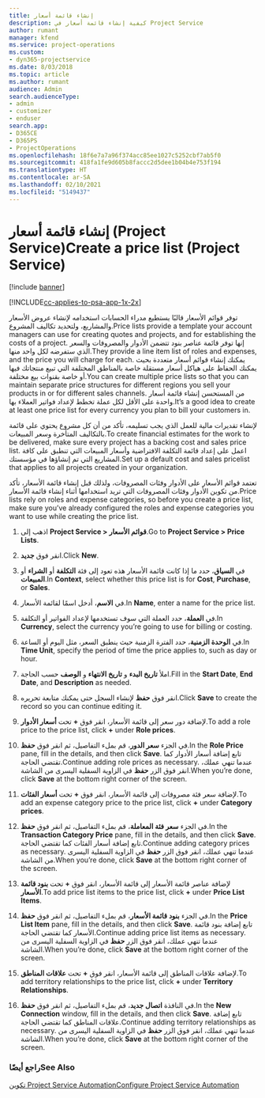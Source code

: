 ```yaml
---
title: إنشاء قائمة أسعار
description: كيفية إنشاء قائمة أسعار في Project Service
author: rumant
manager: kfend
ms.service: project-operations
ms.custom:
- dyn365-projectservice
ms.date: 8/03/2018
ms.topic: article
ms.author: rumant
audience: Admin
search.audienceType:
- admin
- customizer
- enduser
search.app:
- D365CE
- D365PS
- ProjectOperations
ms.openlocfilehash: 18f6e7a7a96f374acc85ee1027c5252cbf7ab5f0
ms.sourcegitcommit: 418fa1fe9d605b8faccc2d5dee1b04b4e753f194
ms.translationtype: HT
ms.contentlocale: ar-SA
ms.lasthandoff: 02/10/2021
ms.locfileid: "5149437"
---
```

# <a name="create-a-price-list-project-service"></a><span data-ttu-id="29b71-103">إنشاء قائمة أسعار (Project Service)</span><span class="sxs-lookup"><span data-stu-id="29b71-103">Create a price list (Project Service)</span></span>

[!include [banner](../includes/psa-now-project-operations.md)]

[!INCLUDE[cc-applies-to-psa-app-1x-2x](../includes/cc-applies-to-psa-app-1x-2x.md)]

<span data-ttu-id="29b71-104">توفر قوائم الأسعار قالبًا يستطيع مدراء الحسابات استخدامه لإنشاء عروض الأسعار والمشاريع، ولتحديد تكاليف المشروع.</span><span class="sxs-lookup"><span data-stu-id="29b71-104">Price lists provide a template your account managers can use for creating quotes and projects, and for establishing the costs of a project.</span></span> <span data-ttu-id="29b71-105">إنها توفر قائمة عناصر بنود تتضمن الأدوار والمصروفات والسعر الذي ستفرضه لكل واحد منها.</span><span class="sxs-lookup"><span data-stu-id="29b71-105">They provide a line item list of roles and expenses, and the price you will charge for each.</span></span> <span data-ttu-id="29b71-106">يمكنك إنشاء قوائم أسعار متعددة بحيث يمكنك الحفاظ على هياكل أسعار مستقلة خاصة بالمناطق المختلفة التي تبيع منتجاتك فيها أو خاصة بقنوات بيع مختلفة.</span><span class="sxs-lookup"><span data-stu-id="29b71-106">You can create multiple price lists so that you can maintain separate price structures for different regions you sell your products in or for different sales channels.</span></span> <span data-ttu-id="29b71-107">من المستحسن إنشاء قائمة أسعار واحدة على الأقل لكل عملة تخطط لإعداد فواتير العملاء بها.</span><span class="sxs-lookup"><span data-stu-id="29b71-107">It’s a good idea to create at least one price list for every currency you plan to bill your customers in.</span></span>  
  
<span data-ttu-id="29b71-108">لإنشاء تقديرات مالية للعمل الذي يجب تسليمه، تأكد من أن كل مشروع يحتوي على قائمة بالتكاليف المتأخرة وسعر المبيعات.</span><span class="sxs-lookup"><span data-stu-id="29b71-108">To create financial estimates for the work to be delivered, make sure every project has a backing cost and sales price list.</span></span> <span data-ttu-id="29b71-109">اعمل على إعداد قائمة التكلفة الافتراضية وأسعار المبيعات التي تنطبق على كافة المشاريع التي تم إنشاؤها في مؤسستك.</span><span class="sxs-lookup"><span data-stu-id="29b71-109">Set up a default cost and sales pricelist that applies to all projects created in your organization.</span></span>  
  
<span data-ttu-id="29b71-110">تعتمد قوائم الأسعار على الأدوار وفئات المصروفات، ولذلك قبل إنشاء قائمة الأسعار، تأكد من تكوين الأدوار وفئات المصروفات التي تريد استخدامها أثناء إنشاء قائمة الأسعار.</span><span class="sxs-lookup"><span data-stu-id="29b71-110">Price lists rely on roles and expense categories, so before you create a price list, make sure you’ve already configured the roles and expense categories you want to use while creating the price list.</span></span>  
  
1.  <span data-ttu-id="29b71-111">اذهب إلى **Project Service > قوائم الأسعار**.</span><span class="sxs-lookup"><span data-stu-id="29b71-111">Go to **Project Service > Price Lists**.</span></span>  
  
2.  <span data-ttu-id="29b71-112">انقر فوق **جديد**.</span><span class="sxs-lookup"><span data-stu-id="29b71-112">Click **New**.</span></span>  
  
3.  <span data-ttu-id="29b71-113">في **السياق**، حدد ما إذا كانت قائمة الأسعار هذه تعود إلى فئة **التكلفة** أو **الشراء** أو **المبيعات**.</span><span class="sxs-lookup"><span data-stu-id="29b71-113">In **Context**, select whether this price list is for **Cost**, **Purchase**, or **Sales**.</span></span>  
  
4.  <span data-ttu-id="29b71-114">في **الاسم**، أدخل اسمًا لقائمة الأسعار.</span><span class="sxs-lookup"><span data-stu-id="29b71-114">In **Name**, enter a name for the price list.</span></span>  
  
5.  <span data-ttu-id="29b71-115">في **العملة**، حدد العملة التي سوف تستخدمها لإعداد الفواتير أو التكلفة.</span><span class="sxs-lookup"><span data-stu-id="29b71-115">In **Currency**, select the currency you’re going to use for billing or costing.</span></span>  
  
6.  <span data-ttu-id="29b71-116">في **الوحدة الزمنية**، حدد الفترة الزمنية حيث ينطبق السعر، مثل اليوم أو الساعة.</span><span class="sxs-lookup"><span data-stu-id="29b71-116">In **Time Unit**, specify the period of time the price applies to, such as day or hour.</span></span>  
  
7.  <span data-ttu-id="29b71-117">املأ **تاريخ البدء** و **تاريخ الانتهاء** و **الوصف** حسب الحاجة.</span><span class="sxs-lookup"><span data-stu-id="29b71-117">Fill in the **Start Date**, **End Date**, and **Description** as needed.</span></span>  
  
8.  <span data-ttu-id="29b71-118">انقر فوق **حفظ** لإنشاء السجل حتى يمكنك متابعة تحريره.</span><span class="sxs-lookup"><span data-stu-id="29b71-118">Click **Save** to create the record so you can continue editing it.</span></span>  
  
9. <span data-ttu-id="29b71-119">لإضافة دور سعر إلى قائمة الأسعار، انقر فوق **+** تحت **أسعار الأدوار**.</span><span class="sxs-lookup"><span data-stu-id="29b71-119">To add a role price to the price list, click **+** under **Role prices**.</span></span>  
  
10. <span data-ttu-id="29b71-120">في الجزء **سعر الدور**، قم بملء التفاصيل، ثم انقر فوق **حفظ**.</span><span class="sxs-lookup"><span data-stu-id="29b71-120">In the **Role Price** pane, fill in the details, and then click **Save**.</span></span> <span data-ttu-id="29b71-121">تابع إضافة أسعار الأدوار كما تقتضي الحاجة.</span><span class="sxs-lookup"><span data-stu-id="29b71-121">Continue adding role prices as necessary.</span></span> <span data-ttu-id="29b71-122">عندما تنهي عملك، انقر فوق الزر **حفظ** في الزاوية السفلية اليسرى من الشاشة.</span><span class="sxs-lookup"><span data-stu-id="29b71-122">When you’re done, click **Save** at the bottom right corner of the screen.</span></span>  
  
11. <span data-ttu-id="29b71-123">لإضافة سعر فئة مصروفات إلى قائمة الأسعار، انقر فوق **+** تحت **أسعار الفئات**.</span><span class="sxs-lookup"><span data-stu-id="29b71-123">To add an expense category price to the price list, click **+** under **Category prices**.</span></span>  
  
12. <span data-ttu-id="29b71-124">في الجزء **سعر فئة المعاملة‬**، قم بملء التفاصيل، ثم انقر فوق **حفظ**.</span><span class="sxs-lookup"><span data-stu-id="29b71-124">In the **Transaction Category Price** pane, fill in the details, and then click **Save**.</span></span> <span data-ttu-id="29b71-125">تابع إضافة أسعار الفئات كما تقتضي الحاجة.</span><span class="sxs-lookup"><span data-stu-id="29b71-125">Continue adding category prices as necessary.</span></span> <span data-ttu-id="29b71-126">عندما تنهي عملك، انقر فوق الزر **حفظ** في الزاوية السفلية اليسرى من الشاشة.</span><span class="sxs-lookup"><span data-stu-id="29b71-126">When you’re done, click **Save** at the bottom right corner of the screen.</span></span>  
  
13. <span data-ttu-id="29b71-127">لإضافة عناصر قائمة الأسعار إلى قائمة الأسعار، انقر فوق **+** تحت **بنود قائمة الأسعار**.</span><span class="sxs-lookup"><span data-stu-id="29b71-127">To add price list items to the price list, click **+** under **Price List Items**.</span></span>  
  
14. <span data-ttu-id="29b71-128">في الجزء **بنود قائمة الأسعار**، قم بملء التفاصيل، ثم انقر فوق **حفظ**.</span><span class="sxs-lookup"><span data-stu-id="29b71-128">In the **Price List Item** pane, fill in the details, and then click **Save**.</span></span> <span data-ttu-id="29b71-129">تابع إضافة بنود قائمة الأسعار كما تقتضي الحاجة.</span><span class="sxs-lookup"><span data-stu-id="29b71-129">Continue adding price list items as necessary.</span></span> <span data-ttu-id="29b71-130">عندما تنهي عملك، انقر فوق الزر **حفظ** في الزاوية السفلية اليسرى من الشاشة.</span><span class="sxs-lookup"><span data-stu-id="29b71-130">When you’re done, click **Save** at the bottom right corner of the screen.</span></span>  
  
15. <span data-ttu-id="29b71-131">لإضافة علاقات المناطق إلى قائمة الأسعار، انقر فوق **+** تحت **علاقات المناطق**.</span><span class="sxs-lookup"><span data-stu-id="29b71-131">To add territory relationships to the price list, click **+** under **Territory Relationships**.</span></span>  
  
16. <span data-ttu-id="29b71-132">في النافذة **اتصال جديد**، قم بملء التفاصيل، ثم انقر فوق **حفظ**.</span><span class="sxs-lookup"><span data-stu-id="29b71-132">In the **New Connection** window, fill in the details, and then click **Save**.</span></span> <span data-ttu-id="29b71-133">تابع إضافة علاقات المناطق كما تقتضي الحاجة.</span><span class="sxs-lookup"><span data-stu-id="29b71-133">Continue adding territory relationships as necessary.</span></span> <span data-ttu-id="29b71-134">عندما تنهي عملك، انقر فوق الزر **حفظ** في الزاوية السفلية اليسرى من الشاشة.</span><span class="sxs-lookup"><span data-stu-id="29b71-134">When you’re done, click **Save** at the bottom right corner of the screen.</span></span>  
  
### <a name="see-also"></a><span data-ttu-id="29b71-135">راجع أيضًا</span><span class="sxs-lookup"><span data-stu-id="29b71-135">See Also</span></span>  
 [<span data-ttu-id="29b71-136">تكوين Project Service Automation</span><span class="sxs-lookup"><span data-stu-id="29b71-136">Configure Project Service Automation</span></span>](../psa/configure.md)
